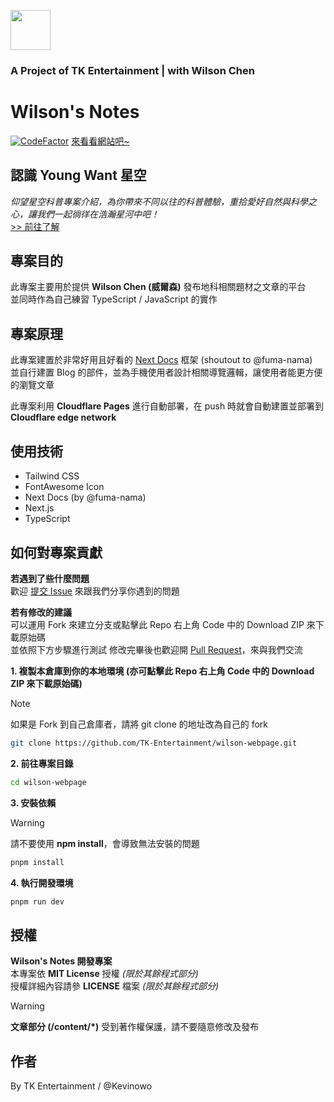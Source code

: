 <img src="https://i.imgur.com/wApgX8J.png" height=64 width=64></img>
### A Project of TK Entertainment | with Wilson Chen
# Wilson's Notes
[![CodeFactor](https://www.codefactor.io/repository/github/tk-entertainment/wilson-webpage/badge)](https://www.codefactor.io/repository/github/tk-entertainment/wilson-webpage)
[來看看網站吧~](https://wilson.trygong.uk)

## 認識 Young Want 星空
*仰望星空科普專案介紹，為你帶來不同以往的科普體驗，重拾愛好自然與科學之心，讓我們一起徜徉在浩瀚星河中吧！*  
[>> 前往了解](https://wilson.trygong.uk/blog/what-is-young-want-xin-kong)

## 專案目的
此專案主要用於提供 **Wilson Chen (威爾森)** 發布地科相關題材之文章的平台  
並同時作為自己練習 TypeScript / JavaScript 的實作

## 專案原理
此專案建置於非常好用且好看的 [Next Docs](https://github.com/fuma-nama/next-docs) 框架 (shoutout to @fuma-nama)  
並自行建置 Blog 的部件，並為手機使用者設計相關導覽邏輯，讓使用者能更方便的瀏覽文章  

此專案利用 **Cloudflare Pages** 進行自動部署，在 push 時就會自動建置並部署到 **Cloudflare edge network**  

## 使用技術
- Tailwind CSS
- FontAwesome Icon
- Next Docs (by @fuma-nama)
- Next.js
- TypeScript

## 如何對專案貢獻
**若遇到了些什麼問題**  
歡迎 [提交 Issue](https://github.com/TK-Entertainment/tkablent_music/issues) 來跟我們分享你遇到的問題  
  
**若有修改的建議**  
可以運用 Fork 來建立分支或點擊此 Repo 右上角 Code 中的 Download ZIP 來下載原始碼  
並依照下方步驟進行測試
修改完畢後也歡迎開 [Pull Request](https://github.com/TK-Entertainment/tkablent_music/pulls)，來與我們交流  

**1. 複製本倉庫到你的本地環境 (亦可點擊此 Repo 右上角 Code 中的 Download ZIP 來下載原始碼)**
> [!NOTE]  
> 如果是 Fork 到自己倉庫者，請將 git clone 的地址改為自己的 fork
```bash
git clone https://github.com/TK-Entertainment/wilson-webpage.git
```
**2. 前往專案目錄**  
```bash
cd wilson-webpage
```
**3. 安裝依賴**
> [!WARNING]  
> 請不要使用 **npm install**，會導致無法安裝的問題
```bash
pnpm install
```
**4. 執行開發環境**
```bash
pnpm run dev
```

## 授權
**Wilson's Notes 開發專案**  
本專案依 **MIT License** 授權 *(限於其餘程式部分)*  
授權詳細內容請參 **LICENSE** 檔案 *(限於其餘程式部分)*  
> [!WARNING]  
> **文章部分 (/content/*)** 受到著作權保護，請不要隨意修改及發布  

## 作者
By TK Entertainment / @Kevinowo
